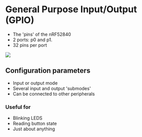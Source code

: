 # General Purpose Input/Output (GPIO)

- The 'pins' of the nRF52840
- 2 ports: p0 and p1.
- 32 pins per port

![](https://www.nordicsemi.com/-/media/Images/Products/SoC/SoCs-dobble-top/nRF52-Series/nRF52840-QIAA.png?h=350&la=en&mw=350&w=350&hash=B883E5A775839D798942847F944B4C0BF941E364)

## Configuration parameters
- Input or output mode
- Several input and output 'submodes'
- Can be connected to other peripherals

### Useful for
- Blinking LEDS
- Reading button state
- Just about anything
